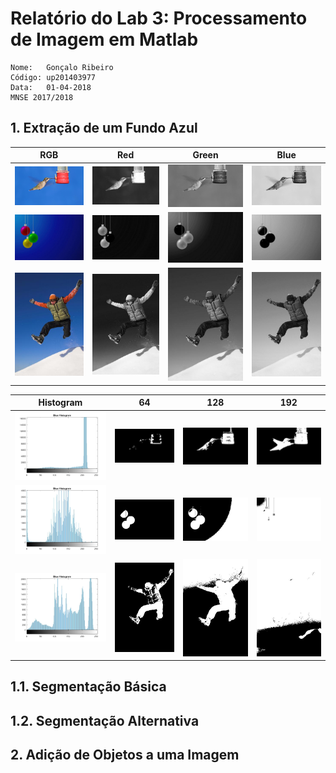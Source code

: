 # Relatório do Lab 3: Processamento de Imagem em Matlab

```text
Nome:   Gonçalo Ribeiro
Código: up201403977
Data:   01-04-2018
MNSE 2017/2018
```

## 1. Extração de um Fundo Azul

|RGB|Red|Green|Blue|
|:-:|:-:|:-:|:-:|
|![](out/birdBB-rgb.jpg)|![](out/birdBB-r.jpg)|![](out/birdBB-g.jpg)|![](out/birdBB-b.jpg)|
|![](out/christmasBB-rgb.jpg)|![](out/christmasBB-r.jpg)|![](out/christmasBB-g.jpg)|![](out/christmasBB-b.jpg)|
|![](out/jump-rgb.jpg)|![](out/jump-r.jpg)|![](out/jump-g.jpg)|![](out/jump-b.jpg)|

|Histogram|64|128|192|
|:-:|:-:|:-:|:-:|
|![](out/birdBB-hist.jpg)|![](out/birdBB-mask_64.jpg)|![](out/birdBB-mask_128.jpg)|![](out/birdBB-mask_192.jpg)|
|![](out/christmasBB-hist.jpg)|![](out/christmasBB-mask_64.jpg)|![](out/christmasBB-mask_128.jpg)|![](out/christmasBB-mask_192.jpg)|
|![](out/jump-hist.jpg)|![](out/jump-mask_64.jpg)|![](out/jump-mask_128.jpg)|![](out/jump-mask_192.jpg)|



## 1.1. Segmentação Básica

## 1.2. Segmentação Alternativa

## 2. Adição de Objetos a uma Imagem